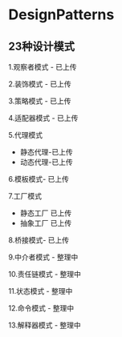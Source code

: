 # DesignPatterns 
## 23种设计模式

1.观察者模式 - 已上传 

2.装饰模式 - 已上传

3.策略模式 - 已上传

4.适配器模式 - 已上传

5.代理模式 
 *  静态代理-已上传
 *  动态代理-已上传

6.模板模式- 已上传

7.工厂模式 
 *  静态工厂 已上传
 *  抽象工厂 已上传

8.桥接模式- 已上传

9.中介者模式 - 整理中

10.责任链模式 - 整理中

11.状态模式 - 整理中

12.命令模式 - 整理中

13.解释器模式 - 整理中



